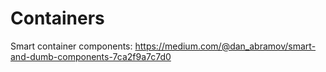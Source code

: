 # Containers

Smart container components: https://medium.com/@dan_abramov/smart-and-dumb-components-7ca2f9a7c7d0
